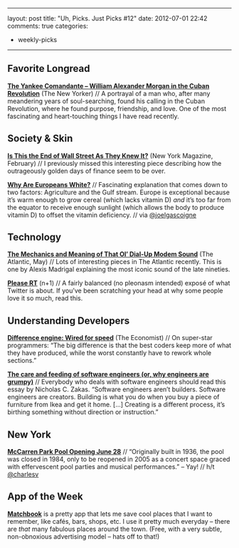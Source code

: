 
---
layout: post
title: "Uh, Picks. Just Picks #12"
date: 2012-07-01 22:42
comments: true
categories: 
- weekly-picks
---

Favorite Longread
------
**[The Yankee Comandante – William Alexander Morgan in the Cuban Revolution](http://www.newyorker.com/reporting/2012/05/28/120528fa_fact_grann?currentPage=all)** (The New Yorker) // A portrayal of a man who, after many meandering years of soul-searching, found his calling in the Cuban Revolution, where he found purpose, friendship, and love. One of the most fascinating and heart-touching things I have read recently.

Society & Skin
------
**[Is This the End of Wall Street As They Knew It?](http://nymag.com/news/features/wall-street-2012-2/)** (New York Magazine, February) // I previously missed this interesting piece describing how the outrageously golden days of finance seem to be over.

**[Why Are Europeans White?](http://essays.backintyme.com/item/332)** // Fascinating explanation that comes down to two factors: Agriculture and the Gulf stream. Europe is exceptional because it’s warm enough to grow cereal (which lacks vitamin D) *and* it’s too far from the equator to receive enough sunlight (which allows the body to produce vitamin D) to offset the vitamin deficiency.
<span class="credit">// via [@joelgascoigne](https://twitter.com/joelgascoigne/status/217275229234409472)</span>

Technology
-----
**[The Mechanics and Meaning of That Ol’ Dial-Up Modem Sound](http://www.theatlantic.com/technology/archive/2012/05/the-mechanics-and-meaning-of-that-ol-dial-up-modem-sound/257816/)** (The Atlantic, May) // Lots of interesting pieces in The Atlantic recently. This is one by Alexis Madrigal explaining the most iconic sound of the late nineties.

**[Please RT](http://nplusonemag.com/please-rt)** (n+1) // A fairly balanced (no pleonasm intended) exposé of what Twitter is about. If you’ve been scratching your head at why some people love it so much, read this.

Understanding Developers
----
**[Difference engine: Wired for speed](http://www.economist.com/blogs/babbage/2012/06/super-star-programmers?fsrc=gn_ep)** (The Economist) // On super-star programmers: “The big difference is that the best coders keep more of what they have produced, while the worst constantly have to rework whole sections.”

**[The care and feeding of software engineers (or, why engineers are grumpy)](http://www.nczonline.net/blog/2012/06/12/the-care-and-feeding-of-software-engineers-or-why-engineers-are-grumpy/)** // Everybody who deals with software engineers should read this essay by Nicholas C. Zakas. “Software engineers aren’t builders. Software engineers are creators. Building is what you do when you buy a piece of furniture from Ikea and get it home. […] Creating is a different process, it’s birthing something without direction or instruction.” 

New York
-----
**[McCarren Park Pool Opening June 28](http://www.huffingtonpost.com/2012/06/15/mccarren-park-pool-photos_n_1601097.html#slide=more233023)** // “Originally built in 1936, the pool was closed in 1984, only to be reopened in 2005 as a concert space graced with effervescent pool parties and musical performances.” – Yay! <span class="credit">// h/t [@charlesv](https://twitter.com/mugunthkumar/charlesv)</span>

App of the Week
-----
**[Matchbook](http://itunes.apple.com/us/app/matchbook/id427740544?mt=8)** is a pretty app that lets me save cool places that I want to remember, like cafés, bars, shops, etc. I use it pretty much everyday – there are *that* many fabulous places around the town. (Free, with a very subtle, non-obnoxious advertising model – hats off to that!)

